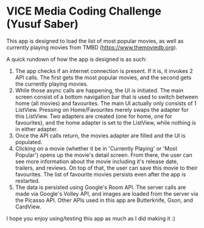 # VICE Media Coding Challenge (Yusuf Saber)

This app is designed to load the list of most popular movies, as well as currently playing movies from TMBD (https://www.themoviedb.org).

A quick rundown of how the app is designed is as such:
1) The app checks if an internet connection is present. If it is, it invokes 2 API calls. The first gets the most popular movies, and the second gets the currently playing movies.
2) While those async calls are happening, the UI is initiated. The main screen consist of a bottom navigation bar that is used to switch between home (all movies) and favourites. The main UI actually only consists of 1 ListView. Pressing on Home/Favourites merely swaps the adapter for this ListView. Two adapters are created (one for home, one for favourites), and the home adapter is set to the ListView, while nothing is in either adapter.
3) Once the API calls return, the movies adapter are filled and the UI is populated. 
4) Clicking on a movie (whether it be in 'Currently Playing' or 'Most Popular') opens up the movie's detail screen. From there, the user can see more information about the movie including it's release date, trailers, and reviews. On top of that, the user can save this movie to their favourites. The list of favourite movies persists even after the app is restarted.
5) The data is persisted using Google's Room API. The server calls are made via Google's Volley API, and images are loaded from the server via the Picasso API. Other APIs used in this app are Butterknife, Gson, and CardView.

I hope you enjoy using/testing this app as much as I did making it :)
